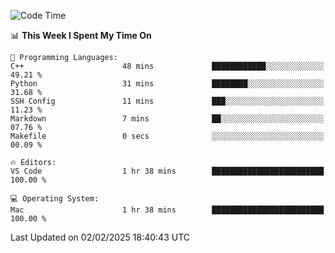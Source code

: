 
<!--START_SECTION:waka-->
![Code Time](http://img.shields.io/badge/Code%20Time-3%2C051%20hrs%2012%20mins-blue)

📊 **This Week I Spent My Time On** 

```text
💬 Programming Languages: 
C++                      48 mins             ████████████░░░░░░░░░░░░░   49.21 % 
Python                   31 mins             ████████░░░░░░░░░░░░░░░░░   31.68 % 
SSH Config               11 mins             ███░░░░░░░░░░░░░░░░░░░░░░   11.23 % 
Markdown                 7 mins              ██░░░░░░░░░░░░░░░░░░░░░░░   07.76 % 
Makefile                 0 secs              ░░░░░░░░░░░░░░░░░░░░░░░░░   00.09 % 

🔥 Editors: 
VS Code                  1 hr 38 mins        █████████████████████████   100.00 % 

💻 Operating System: 
Mac                      1 hr 38 mins        █████████████████████████   100.00 % 
```


 Last Updated on 02/02/2025 18:40:43 UTC
<!--END_SECTION:waka-->

